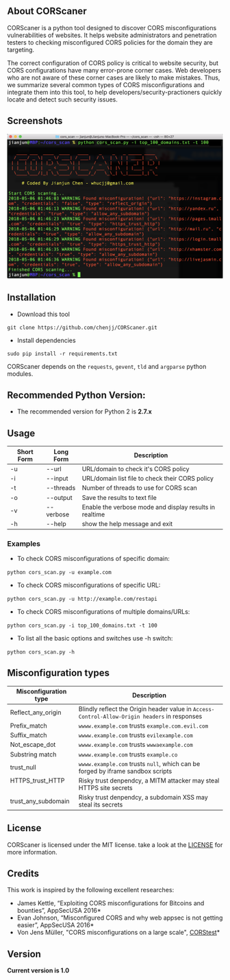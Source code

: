 ## About CORScaner 

CORScaner is a python tool designed to discover CORS misconfigurations vulnerabilities of websites. It helps website administrators and penetration testers to checking misconfigured CORS policies for the domain they are targeting. 

The correct configuration of CORS policy is critical to website security, but CORS configurations have many error-prone corner cases.  Web developers who are not aware of these corner cases are likely to make mistakes. Thus, we summarize several common types of CORS misconfigurations and integrate them into this tool,  to help developers/security-practioners quickly locate and detect such security issues.

## Screenshots

![CORScaner](images/screenshot.png "CORScaner in action")

## Installation

- Download this tool
```
git clone https://github.com/chenjj/CORScaner.git
```

- Install dependencies
```
sudo pip install -r requirements.txt
```

CORScaner depends on the `requests`, `gevent`, `tld` and `argparse` python modules.

## Recommended Python Version:

* The recommended version for Python 2 is **2.7.x**

## Usage

Short Form    | Long Form     | Description
------------- | ------------- |-------------
-u            | --url         | URL/domain to check it's CORS policy
-i            | --input       | URL/domain list file to check their CORS policy
-t            | --threads     | Number of threads to use for CORS scan
-o            | --output      | Save the results to text file
-v            | --verbose     | Enable the verbose mode and display results in realtime
-h            | --help        | show the help message and exit

### Examples

* To check CORS misconfigurations of specific domain:

``python cors_scan.py -u example.com``

* To check CORS misconfigurations of specific URL:

``python cors_scan.py -u http://example.com/restapi``

* To check CORS misconfigurations of multiple domains/URLs:

``python cors_scan.py -i top_100_domains.txt -t 100``

* To list all the basic options and switches use -h switch:

```python cors_scan.py -h```

## Misconfiguration types

Misconfiguration type    | Description
------------------------ | --------------------------
Reflect_any_origin       | Blindly reflect the Origin header value in `Access-Control-Allow-Origin headers` in responses
Prefix_match             | `wwww.example.com` trusts `example.com.evil.com`
Suffix_match             | `wwww.example.com` trusts `evilexample.com`
Not_escape_dot           | `wwww.example.com` trusts `wwwaexample.com`
Substring match          | `wwww.example.com` trusts `example.co`
trust_null               | `wwww.example.com` trusts `null`, which can be forged by iframe sandbox scripts
HTTPS_trust_HTTP         | Risky trust denpendcy, a MITM attacker may steal HTTPS site secrets
trust_any_subdomain      | Risky trust denpendcy, a subdomain XSS may steal its secrets

## License

CORScaner is licensed under the MIT license. take a look at the [LICENSE](./LICENSE) for more information.


## Credits
This work is inspired by the following excellent researches:

* James Kettle, “Exploiting CORS misconfigurations for Bitcoins and bounties”, AppSecUSA 2016*
* Evan Johnson, “Misconfigured CORS and why web appsec is not getting easier”,  AppSecUSA 2016*
* Von Jens Müller, "CORS misconfigurations on a large scale", [CORStest](https://github.com/RUB-NDS/CORStest)*

## Version
**Current version is 1.0**
